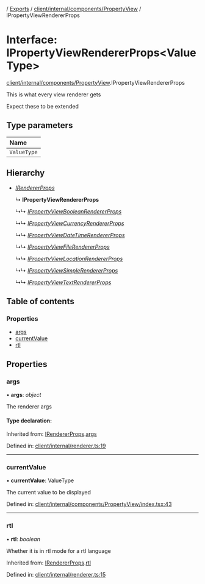 [](../README.md) / [Exports](../modules.md) / [client/internal/components/PropertyView](../modules/client_internal_components_propertyview.md) / IPropertyViewRendererProps

# Interface: IPropertyViewRendererProps<ValueType\>

[client/internal/components/PropertyView](../modules/client_internal_components_propertyview.md).IPropertyViewRendererProps

This is what every view renderer gets

Expect these to be extended

## Type parameters

Name |
:------ |
`ValueType` |

## Hierarchy

* [*IRendererProps*](client_internal_renderer.irendererprops.md)

  ↳ **IPropertyViewRendererProps**

  ↳↳ [*IPropertyViewBooleanRendererProps*](client_internal_components_propertyview_propertyviewboolean.ipropertyviewbooleanrendererprops.md)

  ↳↳ [*IPropertyViewCurrencyRendererProps*](client_internal_components_propertyview_propertyviewcurrency.ipropertyviewcurrencyrendererprops.md)

  ↳↳ [*IPropertyViewDateTimeRendererProps*](client_internal_components_propertyview_propertyviewdatetime.ipropertyviewdatetimerendererprops.md)

  ↳↳ [*IPropertyViewFileRendererProps*](client_internal_components_propertyview_propertyviewfile.ipropertyviewfilerendererprops.md)

  ↳↳ [*IPropertyViewLocationRendererProps*](client_internal_components_propertyview_propertyviewlocation.ipropertyviewlocationrendererprops.md)

  ↳↳ [*IPropertyViewSimpleRendererProps*](client_internal_components_propertyview_propertyviewsimple.ipropertyviewsimplerendererprops.md)

  ↳↳ [*IPropertyViewTextRendererProps*](client_internal_components_propertyview_propertyviewtext.ipropertyviewtextrendererprops.md)

## Table of contents

### Properties

- [args](client_internal_components_propertyview.ipropertyviewrendererprops.md#args)
- [currentValue](client_internal_components_propertyview.ipropertyviewrendererprops.md#currentvalue)
- [rtl](client_internal_components_propertyview.ipropertyviewrendererprops.md#rtl)

## Properties

### args

• **args**: *object*

The renderer args

#### Type declaration:

Inherited from: [IRendererProps](client_internal_renderer.irendererprops.md).[args](client_internal_renderer.irendererprops.md#args)

Defined in: [client/internal/renderer.ts:19](https://github.com/onzag/itemize/blob/11a98dec/client/internal/renderer.ts#L19)

___

### currentValue

• **currentValue**: ValueType

The current value to be displayed

Defined in: [client/internal/components/PropertyView/index.tsx:43](https://github.com/onzag/itemize/blob/11a98dec/client/internal/components/PropertyView/index.tsx#L43)

___

### rtl

• **rtl**: *boolean*

Whether it is in rtl mode for a rtl language

Inherited from: [IRendererProps](client_internal_renderer.irendererprops.md).[rtl](client_internal_renderer.irendererprops.md#rtl)

Defined in: [client/internal/renderer.ts:15](https://github.com/onzag/itemize/blob/11a98dec/client/internal/renderer.ts#L15)
